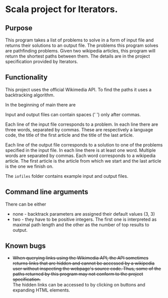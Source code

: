 # Scala project for Iterators.

## Purpose

This program takes a list of problems to solve in a form of input file and returns their solutions to an output file.
The problems this program solves are pathfinding problems. Given two wikipedia articles, this program will return
the shortest paths between them. The details are in the project specification provided by Iterators.

## Functionality

This project uses the official Wikimedia API. To find the paths it uses a backtracking algorithm.

In the beginning of main there are 

Input and output files can contain spaces (' ') only after commas.

Each line of the input file corresponds to a problem. In each line there are three words,
separated by commas. These are respectively a language code, the title of the first article and
the title of the last article.

Each line of the output file corresponds to a solution to one of the problems specified in the input file.
In each line there is at least one word. Multiple words are separated by commas.
Each word corresponds to a wikipedia article. The first article is the article from which we start and the last
article is the one we finish on.

The `iofiles` folder contains example input and output files.

## Command line arguments

There can be either
    
  * none - backtrack parameters are assigned their default values (3, 3)
  * two  - they have to be positive integers. The first one is interpreted as maximal path length and
           the other as the number of top results to output.

## Known bugs

 - ~~When querying links using the Wikimedia API, the API sometimes returns links that are hidden and cannot be
accessed by a wikipedia user without inspecting the webpage's source code.
Thus, some of the paths returned by this program may not conform to the project specification.~~ <br>
The hidden links can be accessed to by clicking on buttons and expanding HTML elements.
